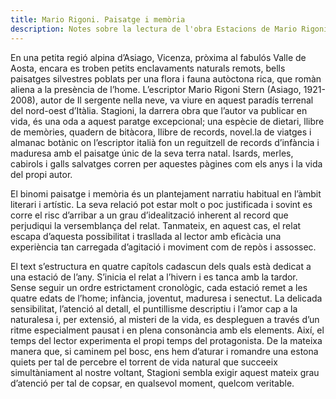 ```yaml
---
title: Mario Rigoni. Paisatge i memòria
description: Notes sobre la lectura de l'obra Estacions de Mario Rigoni Stern
---
```

En una petita regió alpina d’Asiago, Vicenza, pròxima al fabulós Valle de Aosta, encara es troben petits enclavaments naturals remots, bells paisatges silvestres poblats per una flora i fauna autòctona rica, que romàn aliena a la presència de l’home. L’escriptor Mario Rigoni Stern (Asiago, 1921-2008), autor de Il sergente nella neve, va viure en aquest paradís terrenal del nord-oest d’Itàlia. Stagioni, la darrera obra que l’autor va publicar en vida, és una oda a aquest paratge excepcional; una espècie de dietari, llibre de memòries, quadern de bitàcora, llibre de records, novel.la de viatges i almanac botànic on l’escriptor italià fon un reguitzell de records d’infància i maduresa amb el paisatge únic de la seva terra natal. Isards, merles, cabirols i galls salvatges corren per aquestes pàgines com els anys i la vida del propi autor.

El binomi paisatge i memòria és un plantejament narratiu habitual en l’àmbit literari i artístic. La seva relació pot estar molt o poc justificada i sovint es corre el risc d’arribar a un grau d’idealització inherent al record que perjudiqui la versemblança del relat. Tanmateix, en aquest cas, el relat escapa d’aquesta possibilitat i trasllada al lector amb eficàcia una experiència tan carregada d’agitació i moviment com de repòs i assossec.

El text s’estructura en quatre capítols cadascun dels quals està dedicat a una estació de l’any. S’inicia el relat a l’hivern i es tanca amb la tardor. Sense seguir un ordre estrictament cronològic, cada estació remet a les quatre edats de l’home; infància, joventut, maduresa i senectut. La delicada sensibilitat, l’atenció al detall, el puntillisme descriptiu i l’amor cap a la naturalesa i, per extensió, al misteri de la vida, es despleguen a través d’un ritme especialment pausat i en plena consonància amb els elements. Així, el temps del lector experimenta el propi temps del protagonista. De la mateixa manera que, si caminem pel bosc, ens hem d’aturar i romandre una estona quiets per tal de percebre el torrent de vida natural que succeeix simultàniament al nostre voltant, Stagioni sembla exigir aquest mateix grau d’atenció per tal de copsar, en qualsevol moment, quelcom veritable.